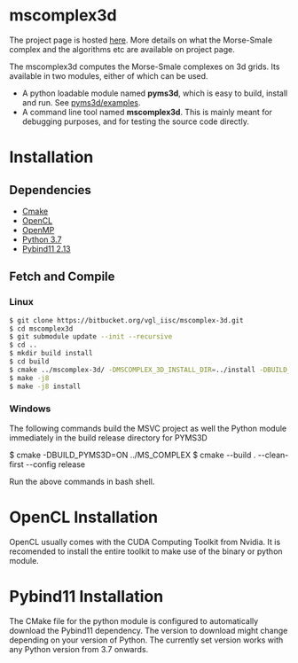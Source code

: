 # **mscomplex3d** #

The project page is hosted [here](http://vgl.csa.iisc.ac.in/mscomplex/). More details on what the Morse-Smale complex and the algorithms etc are available on project page. 

The mscomplex3d computes the Morse-Smale complexes on 3d grids. Its available in two modules, either of which can be used. 

- A python loadable module named **pyms3d**, which is easy to build, install and run. See [pyms3d/examples](pyms3d/examples/).
- A command line tool named **mscomplex3d**. This is mainly meant for debugging purposes, and for testing the source code directly.

# Installation #

## Dependencies ##
- [Cmake](http://www.cmake.org/)
- [OpenCL](https://developer.nvidia.com/cuda-toolkit)
- [OpenMP](http://openmp.org/wp/)
- [Python 3.7](http://python.org)
- [Pybind11 2.13](https://github.com/pybind/pybind11/releases/tag/v2.13.0) 

## Fetch and Compile ##

### Linux ###

```bash
$ git clone https://bitbucket.org/vgl_iisc/mscomplex-3d.git
$ cd mscomplex3d
$ git submodule update --init --recursive
$ cd ..
$ mkdir build install
$ cd build
$ cmake ../mscomplex-3d/ -DMSCOMPLEX_3D_INSTALL_DIR=../install -DBUILD_PYMS3D=1  
$ make -j8
$ make -j8 install
```

### Windows ###

The following commands build the MSVC project as well the Python module immediately in the build release directory for PYMS3D

$ cmake -DBUILD_PYMS3D=ON ../MS_COMPLEX
$ cmake --build . --clean-first --config release

Run the above commands in bash shell. 

# OpenCL Installation #

OpenCL usually comes with the CUDA Computing Toolkit from Nvidia. It is recomended to install the entire toolkit to make use of the binary or python module.

# Pybind11 Installation #

The CMake file for the python module is configured to automatically download the Pybind11 dependency. The version to download might change depending on your version of Python. The currently set version works with any Python version from 3.7 onwards.